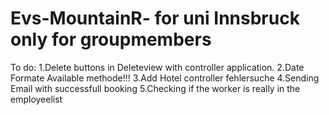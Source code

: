 # Evs-MountainR- for uni Innsbruck only for groupmembers 


To do: 1.Delete buttons in Deleteview with controller application.
       2.Date Formate Available methode!!!
       3.Add Hotel controller fehlersuche 
       4.Sending Email with successfull booking
       5.Checking if the worker is really in the employeelist
